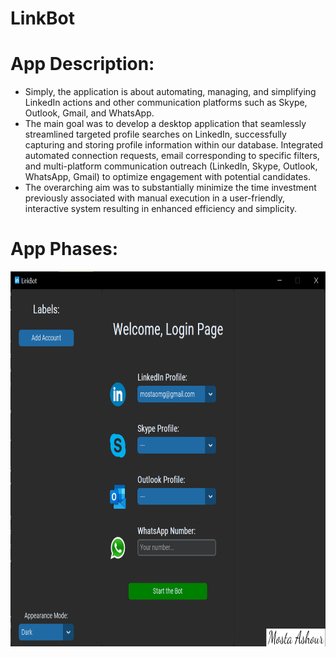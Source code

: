 # LinkBot

# App Description:
- Simply, the application is about automating, managing, and simplifying LinkedIn actions and other communication platforms such as Skype, Outlook, Gmail, and WhatsApp.
- The main goal was to develop a desktop application that seamlessly streamlined targeted profile searches on LinkedIn, successfully capturing and storing profile information within our database. Integrated automated connection requests, email corresponding to specific filters, and multi-platform communication outreach (LinkedIn, Skype, Outlook, WhatsApp, Gmail) to optimize engagement with potential candidates.
- The overarching aim was to substantially minimize the time investment previously associated with manual execution in a user-friendly, interactive system resulting in enhanced efficiency and simplicity.

# App Phases:

<img src="./Demo/1-Screenshot 2023-12-10 201504.png" width="750" height="600">
